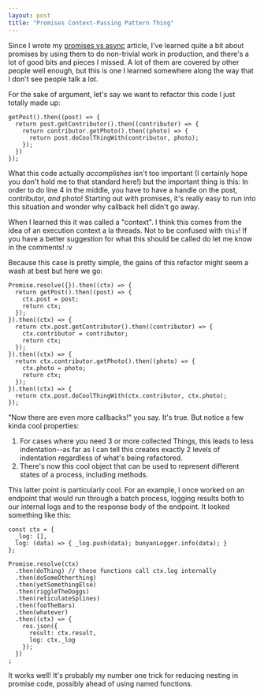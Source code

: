 ```yaml
---
layout: post
title: "Promises Context-Passing Pattern Thing"
---
```


Since I wrote my [promises vs async](https://jfhbrook.github.io/2014/09/26/promises-vs-async.html) article, I've learned quite a bit about promises by using them to do non-trivial work in production, and there's a lot of good bits and pieces I missed. A lot of them are covered by other people well enough, but this is one I learned somewhere along the way that I don't see people talk a lot.

For the sake of argument, let's say we want to refactor this code I just totally made up:

    getPost().then((post) => {
      return post.getContributor().then((contributor) => {
        return contributor.getPhoto().then((photo) => {
          return post.doCoolThingWith(contributor, photo);
        });
      })
    });

What this code actually *accomplishes* isn't too important (I certainly hope you don't hold me to that standard here!) but the important thing is this: In order to do line 4 in the middle, you have to have a handle on the post, contributor, *and* photo! Starting out with promises, it's really easy to run into this situation and wonder why callback hell didn't go away.

When I learned this it was called a "context". I think this comes from the idea of an execution context a la threads. Not to be confused with `this`! If you have a better suggestion for what this should be called do let me know in the comments! :v

Because this case is pretty simple, the gains of this refactor might seem a wash at best but here we go:

    Promise.resolve({}).then((ctx) => {
      return getPost().then((post) => {
        ctx.post = post;
        return ctx;
      });
    }).then((ctx) => {
      return ctx.post.getContributor().then((contributor) => {
        ctx.contributor = contributor;
        return ctx;
      });
    }).then((ctx) => {
      return ctx.contributor.getPhoto().then((photo) => {
        ctx.photo = photo;
        return ctx;
      });
    }).then((ctx) => {
      return ctx.post.doCoolThingWith(ctx.contributor, ctx.photo);
    });

"Now there are even more callbacks!" you say. It's true. But notice a few kinda cool properties:

1. For cases where you need 3 or more collected Things, this leads to less indentation--as far as I can tell this creates exactly 2 levels of indentation regardless of what's being refactored.
2. There's now this cool object that can be used to represent different states of a process, including methods.

This latter point is particularly cool. For an example, I once worked on an endpoint that would run through a batch process, logging results both to our internal logs and to the response body of the endpoint. It looked something like this:

    const ctx = {
      _log: [],
      log: (data) => { _log.push(data); bunyanLogger.info(data); }
    };

    Promise.resolve(ctx)
      .then(doThing) // these functions call ctx.log internally
      .then(doSomeOtherthing)
      .then(yetSomethingElse)
      .then(riggleTheDoggs)
      .then(reticulateSplines)
      .then(fooTheBars)
      .then(whatever)
      .then((ctx) => {
        res.json({
          result: ctx.result,
          log: ctx._log
        });
      })
    ;

It works well! It's probably my number one trick for reducing nesting in promise code, possibly ahead of using named functions.
